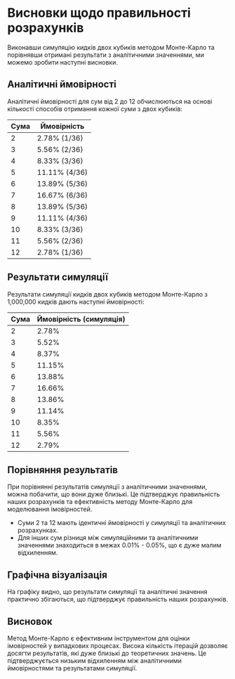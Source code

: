 # Висновки щодо правильності розрахунків

Виконавши симуляцію кидків двох кубиків методом Монте-Карло та порівнявши отримані результати з аналітичними значеннями, ми можемо зробити наступні висновки.

## Аналітичні ймовірності

Аналітичні ймовірності для сум від 2 до 12 обчислюються на основі кількості способів отримання кожної суми з двох кубиків:

| Сума | Ймовірність   |
|------|---------------|
| 2    | 2.78% (1/36)  |
| 3    | 5.56% (2/36)  |
| 4    | 8.33% (3/36)  |
| 5    | 11.11% (4/36) |
| 6    | 13.89% (5/36) |
| 7    | 16.67% (6/36) |
| 8    | 13.89% (5/36) |
| 9    | 11.11% (4/36) |
| 10   | 8.33% (3/36)  |
| 11   | 5.56% (2/36)  |
| 12   | 2.78% (1/36)  |

## Результати симуляції

Результати симуляції кидків двох кубиків методом Монте-Карло з 1,000,000 кидків дають наступні ймовірності:

| Сума | Ймовірність (симуляція) |
|------|-------------------------|
| 2    | 2.78%                   |
| 3    | 5.52%                   |
| 4    | 8.37%                   |
| 5    | 11.15%                  |
| 6    | 13.88%                  |
| 7    | 16.66%                  |
| 8    | 13.86%                  |
| 9    | 11.14%                  |
| 10   | 8.35%                   |
| 11   | 5.56%                   |
| 12   | 2.79%                   |

## Порівняння результатів

При порівнянні результатів симуляції з аналітичними значеннями, можна побачити, що вони дуже близькі. Це підтверджує правильність наших розрахунків та ефективність методу Монте-Карло для моделювання імовірностей.

- Суми 2 та 12 мають ідентичні ймовірності у симуляції та аналітичних розрахунках.
- Для інших сум різниця між симуляційними та аналітичними значеннями знаходиться в межах 0.01% - 0.05%, що є дуже малим відхиленням.

## Графічна візуалізація

На графіку видно, що результати симуляції та аналітичні значення практично збігаються, що підтверджує правильність наших розрахунків.

## Висновок

Метод Монте-Карло є ефективним інструментом для оцінки імовірностей у випадкових процесах. Висока кількість ітерацій дозволяє досягти результатів, які дуже близькі до теоретичних значень. Це підтверджується низьким відхиленням між аналітичними ймовірностями та результатами симуляції.